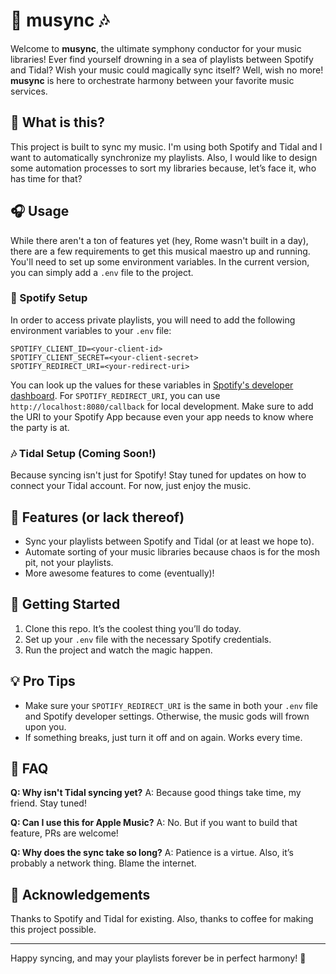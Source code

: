 # 🎼 musync 🎶

Welcome to **musync**, the ultimate symphony conductor for your music libraries! Ever find yourself drowning in a sea of playlists between Spotify and Tidal? Wish your music could magically sync itself? Well, wish no more! **musync** is here to orchestrate harmony between your favorite music services.

## 🎤 What is this?

This project is built to sync my music. I'm using both Spotify and Tidal and I want to automatically synchronize my playlists. Also, I would like to design some automation processes to sort my libraries because, let’s face it, who has time for that?

## 🎧 Usage

While there aren't a ton of features yet (hey, Rome wasn't built in a day), there are a few requirements to get this musical maestro up and running. You'll need to set up some environment variables. In the current version, you can simply add a `.env` file to the project.

### 🎵 Spotify Setup

In order to access private playlists, you will need to add the following environment variables to your `.env` file:

```
SPOTIFY_CLIENT_ID=<your-client-id>
SPOTIFY_CLIENT_SECRET=<your-client-secret>
SPOTIFY_REDIRECT_URI=<your-redirect-uri>
```

You can look up the values for these variables in [Spotify's developer dashboard](https://developer.spotify.com/dashboard). For `SPOTIFY_REDIRECT_URI`, you can use `http://localhost:8080/callback` for local development. Make sure to add the URI to your Spotify App because even your app needs to know where the party is at.

### 🎶 Tidal Setup (Coming Soon!)

Because syncing isn't just for Spotify! Stay tuned for updates on how to connect your Tidal account. For now, just enjoy the music.

## 🥁 Features (or lack thereof)

- Sync your playlists between Spotify and Tidal (or at least we hope to).
- Automate sorting of your music libraries because chaos is for the mosh pit, not your playlists.
- More awesome features to come (eventually)!

## 🚀 Getting Started

1. Clone this repo. It’s the coolest thing you’ll do today.
2. Set up your `.env` file with the necessary Spotify credentials.
3. Run the project and watch the magic happen.

## 💡 Pro Tips

- Make sure your `SPOTIFY_REDIRECT_URI` is the same in both your `.env` file and Spotify developer settings. Otherwise, the music gods will frown upon you.
- If something breaks, just turn it off and on again. Works every time.

## 🤔 FAQ

**Q: Why isn't Tidal syncing yet?**
A: Because good things take time, my friend. Stay tuned!

**Q: Can I use this for Apple Music?**
A: No. But if you want to build that feature, PRs are welcome!

**Q: Why does the sync take so long?**
A: Patience is a virtue. Also, it’s probably a network thing. Blame the internet.

## 🙏 Acknowledgements

Thanks to Spotify and Tidal for existing. Also, thanks to coffee for making this project possible.

---

Happy syncing, and may your playlists forever be in perfect harmony! 🎷
